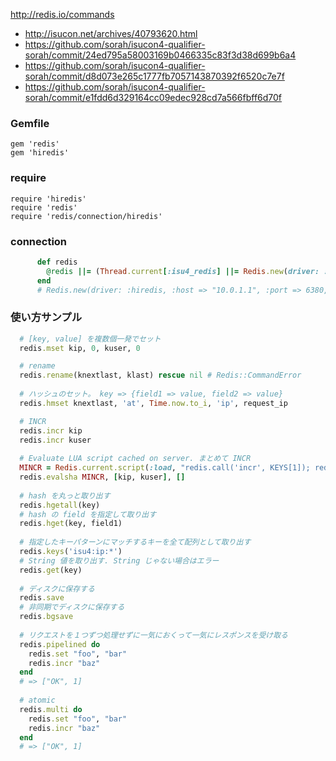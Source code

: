 http://redis.io/commands

* http://isucon.net/archives/40793620.html
* https://github.com/sorah/isucon4-qualifier-sorah/commit/24ed795a58003169b0466335c83f3d38d699b6a4
* https://github.com/sorah/isucon4-qualifier-sorah/commit/d8d073e265c1777fb7057143870392f6520c7e7f
* https://github.com/sorah/isucon4-qualifier-sorah/commit/e1fdd6d329164cc09edec928cd7a566fbff6d70f

### Gemfile

```
gem 'redis'
gem 'hiredis'
```

### require

```
require 'hiredis'
require 'redis'
require 'redis/connection/hiredis'
```

### connection

```ruby
      def redis
        @redis ||= (Thread.current[:isu4_redis] ||= Redis.new(driver: :hiredis, path: '/dev/shm/redis.sock'))
      end
      # Redis.new(driver: :hiredis, :host => "10.0.1.1", :port => 6380, :db => 15)
```

### 使い方サンプル


```ruby
  # [key, value] を複数個一発でセット
  redis.mset kip, 0, kuser, 0

  # rename
  redis.rename(knextlast, klast) rescue nil # Redis::CommandError
  
  # ハッシュのセット。 key => {field1 => value, field2 => value}
  redis.hmset knextlast, 'at', Time.now.to_i, 'ip', request_ip

  # INCR
  redis.incr kip
  redis.incr kuser
  
  # Evaluate LUA script cached on server. まとめて INCR
  MINCR = Redis.current.script(:load, "redis.call('incr', KEYS[1]); redis.call('incr', KEYS[2])")
  redis.evalsha MINCR, [kip, kuser], []
  
  # hash を丸っと取り出す
  redis.hgetall(key)
  # hash の field を指定して取り出す
  redis.hget(key, field1)
  
  # 指定したキーパターンにマッチするキーを全て配列として取り出す
  redis.keys('isu4:ip:*')
  # String 値を取り出す. String じゃない場合はエラー
  redis.get(key)
  
  # ディスクに保存する
  redis.save
  # 非同期でディスクに保存する
  redis.bgsave
  
  # リクエストを１つずつ処理せずに一気におくって一気にレスポンスを受け取る
  redis.pipelined do
    redis.set "foo", "bar"
    redis.incr "baz"
  end
  # => ["OK", 1]
  
  # atomic
  redis.multi do
    redis.set "foo", "bar"
    redis.incr "baz"
  end
  # => ["OK", 1]
```

          
